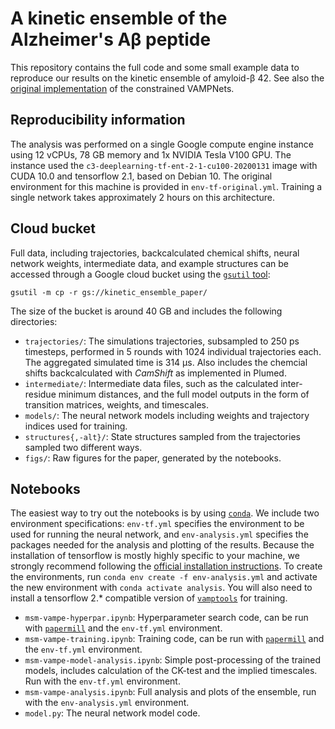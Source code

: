 # A kinetic ensemble of the Alzheimer's Aβ peptide

This repository contains the full code and some small example data to reproduce our results on the kinetic ensemble of amyloid-β 42. See also the [original implementation](https://github.com/markovmodel/deep_rev_msm) of the constrained VAMPNets.

## Reproducibility information
The analysis was performed on a single Google compute engine instance using 12 vCPUs, 78 GB memory and 1x NVIDIA Tesla V100 GPU. The instance used the `c3-deeplearning-tf-ent-2-1-cu100-20200131` image with CUDA 10.0 and tensorflow 2.1, based on Debian 10. The original environment for this machine is provided in `env-tf-original.yml`. Training a single network takes approximately 2 hours on this architecture.

## Cloud bucket
Full data, including trajectories, backcalculated chemical shifts, neural network weights, intermediate data, and example structures can be accessed through a Google cloud bucket using the [`gsutil` tool](https://cloud.google.com/storage/docs/quickstart-gsutil):

`gsutil -m cp -r gs://kinetic_ensemble_paper/`

The size of the bucket is around 40 GB and includes the following directories:

- `trajectories/`: The simulations trajectories, subsampled to 250 ps timesteps, performed in 5 rounds with 1024 individual trajectories each. The aggregated simulated time is 314 µs. Also includes the chemcial shifts backcalculated with *CamShift* as implemented in Plumed.
- `intermediate/`: Intermediate data files, such as the calculated inter-residue minimum distances, and the full model outputs in the form of transition matrices, weights, and timescales.
- `models/`: The neural network models including weights and trajectory indices used for training.
- `structures{,-alt}/`: State structures sampled from the trajectories sampled two different ways.
- `figs/`: Raw figures for the paper, generated by the notebooks.

## Notebooks
The easiest way to try out the notebooks is by using [`conda`](https://www.anaconda.com/products/individual). We include two environment specifications: `env-tf.yml` specifies the environment to be used for running the neural network, and `env-analysis.yml` specifies the packages needed for the analysis and plotting of the results. Because the installation of tensorflow is mostly highly specific to your machine, we strongly recommend following the [official installation instructions](https://www.tensorflow.org/install). To create the environments, run `conda env create -f env-analysis.yml` and activate the new environment with `conda activate analysis`. You will also need to install a tensorflow 2.* compatible version of [`vamptools`](https://github.com/tlhr/deeptime/tree/master/vampnet) for training.

- `msm-vampe-hyperpar.ipynb`: Hyperparameter search code, can be run with [`papermill`](https://papermill.readthedocs.io/en/latest/) and the `env-tf.yml` environment.
- `msm-vampe-training.ipynb`: Training code, can be run with [`papermill`](https://papermill.readthedocs.io/en/latest/) and the `env-tf.yml` environment.
- `msm-vampe-model-analysis.ipynb`: Simple post-processing of the trained models, includes calculation of the CK-test and the implied timescales. Run with the `env-tf.yml` environment.
- `msm-vampe-analysis.ipynb`: Full analysis and plots of the ensemble, run with the `env-analysis.yml` environment.
- `model.py`: The neural network model code.
